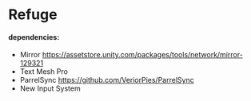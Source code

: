 # Refuge

#### dependencies:
- Mirror https://assetstore.unity.com/packages/tools/network/mirror-129321
- Text Mesh Pro
- ParrelSync https://github.com/VeriorPies/ParrelSync
- New Input System
